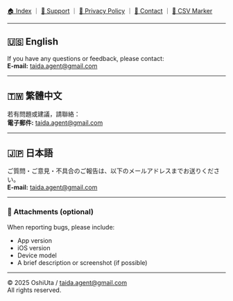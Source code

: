 [🏠 Index](index.md) ｜ [💬 Support](support.md) ｜ [🔐 Privacy Policy](privacy.md) ｜ [📩 Contact](contact.md) ｜ [🧾 CSV Marker](CSV_marker.html)

---

## 🇺🇸 English
If you have any questions or feedback, please contact:  
**E-mail:** [taida.agent@gmail.com](mailto:taida.agent@gmail.com)

---

## 🇹🇼 繁體中文
若有問題或建議，請聯絡：  
**電子郵件:** [taida.agent@gmail.com](mailto:taida.agent@gmail.com)

---

## 🇯🇵 日本語
ご質問・ご意見・不具合のご報告は、以下のメールアドレスまでお送りください。  
**E-mail:** [taida.agent@gmail.com](mailto:taida.agent@gmail.com)

---

### 📎 Attachments (optional)
When reporting bugs, please include:
- App version
- iOS version
- Device model
- A brief description or screenshot (if possible)

---

© 2025 OshiUta / taida.agent@gmail.com  
All rights reserved.
